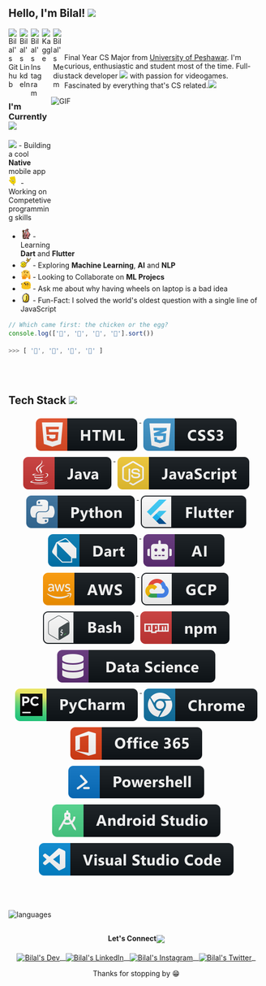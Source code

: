 ## Hello, I'm Bilal! <img src="https://github.com/rajput2107/rajput2107/blob/master/Assets/Hi.gif" width="29"/> </h2>

<a href="https://github.com/bilalktk">
  <img align="left" alt="Bilal's Github" width="22px" src="https://cdn.jsdelivr.net/npm/simple-icons@v3/icons/github.svg" />
</a>
<a href="bilalnkhattak@gmail.com">
  <img align="left" alt="Bilal's LinkdeIn" width="22px" src="https://cdn.jsdelivr.net/npm/simple-icons@3.1.0/icons/gmail.svg" />
</a>
<a href="https://www.instagram.com/mabroukimehdi/">
  <img align="left" alt="Bilal's Instagram" width="22px" src="https://cdn.jsdelivr.net/npm/simple-icons@v3/icons/telegram.svg" />
</a>
<a href="https://www.kaggle.com/bilalktk">
  <img align="left" alt="Kaggle" width="22px" src="https://cdn.jsdelivr.net/npm/simple-icons@3.1.0/icons/kaggle.svg" />
</a>
</a>
<a href="https://medium.com/@bilalktk">
  <img align="left" alt="Bilal's Medium" width="22px" src="https://cdn.jsdelivr.net/npm/simple-icons@v3/icons/medium.svg" />
</a>

<br />
<br />

Final Year CS Major from <a href="http://www.uop.edu.pk//">University of Peshawar</a>. I'm curious, enthusiastic and student most of the time. Full-stack developer <img src="https://github.com/rajput2107/rajput2107/blob/master/Assets/Rocket.gif" height="18px"> with passion for videogames. Fascinated by everything that's CS related.<img src="https://github.com/rajput2107/rajput2107/blob/master/Assets/PC.gif" height="20px"/>

  
  <img align="right" alt="GIF" height="300px" width="420px" src=https://camo.githubusercontent.com/992babdffd8c74a1502de375fbdf7e4d54773242/68747470733a2f2f6d656469612e67697068792e636f6d2f6d656469612f53576f536b4e36447854737a71494b4571762f67697068792e676966>

### I'm Currently <img src="https://media.giphy.com/media/VgCDAzcKvsR6OM0uWg/giphy.gif" width="50">

 <img src="https://github.com/TheDudeThatCode/TheDudeThatCode/blob/master/Assets/Developer.gif" width="30px" > - Building a cool **Native** mobile app
 <img alt="GIF" src="https://github.com/deut-erium/deut-erium/blob/master/assets/wave.gif?raw=1" width="20vw" /> - Working on Competetive programming skills
- <img alt="GIF" src="https://github.com/deut-erium/deut-erium/blob/master/assets/gandalf_parrot.gif?raw=1" width="20vw" /> - Learning **Dart** and **Flutter**
- <img alt="GIF" src="https://github.com/deut-erium/deut-erium/blob/master/assets/headbang.gif?raw=1" width="20vw" /> - Exploring **Machine Learning**, **AI** and **NLP**
- <img alt="GIF" src="https://github.com/deut-erium/deut-erium/blob/master/assets/hmm.gif?raw=1" width="20vw" /> - Looking to Collaborate on **ML Projecs**
- <img alt="GIF" src="https://github.com/deut-erium/deut-erium/blob/master/assets/happy.gif?raw=1" width="20vw" /> - Ask me about why having wheels on laptop is a bad idea
- <img alt="GIF" src="https://github.com/deut-erium/deut-erium/blob/master/assets/coin.gif?raw=1" width="20vw" /> - Fun-Fact: I solved the world's oldest question with a single line of JavaScript
<!-- wi*quL3fcV -->

```javascript
// Which came first: the chicken or the egg?
console.log(['🥚', '🐣', '🐥', '🐔'].sort())

>>> [ '🐔', '🐣', '🐥', '🥚' ]
```
<br />
<br />

## Tech Stack <img src="https://media.giphy.com/media/WUlplcMpOCEmTGBtBW/giphy.gif" width="30">

<p align="center">
  <!-- For more icons please follow  https://github.com/MikeCodesDotNET/ColoredBadges -->
  <a href="#">
    <img src="svg/html.svg" alt="html" style="vertical-align:top; margin:6px 4px">
  </a>
  <a href="#">
    <img src="svg/css3.svg" alt="css3" style="vertical-align:top; margin:6px 4px">
  </a>
  <a href="#">
    <img src="svg/java.svg" alt="java" style="vertical-align:top; margin:6px 4px">
  </a> 
  <a href="#">
    <img src="svg/js.svg" alt="js" style="vertical-align:top; margin:6px 4px">
  </a> 
  <a href="#">
    <img src="svg/python.svg" alt="python" style="vertical-align:top; margin:6px 4px">
  </a> 
  <a href="#">
    <img src="svg/flutter.svg" alt="flutter" style="vertical-align:top; margin:6px 4px">
  </a> 
  <a href="#">
    <img src="svg/dart.svg" alt="dart" style="vertical-align:top; margin:6px 4px">
  </a> 
  <a href="#">
    <img src="svg/ai.svg" alt="ai" style="vertical-align:top; margin:6px 4px">
  </a> 
  <a href="#">
    <img src="svg/aws.svg" alt="aws" style="vertical-align:top; margin:6px 4px">
  </a> 
  <a href="#">
    <img src="svg/gcp.svg" alt="gcp" style="vertical-align:top; margin:6px 4px">
  </a> 
  <a href="#">
    <img src="svg/bash.svg" alt="bash" style="vertical-align:top; margin:6px 4px">
  </a> 
  <a href="#">
    <img src="svg/npm.svg" alt="npm" style="vertical-align:top; margin:6px 4px">
  </a> 
   <a href="#">
    <img src="svg/datascience.svg" alt="datascience" style="vertical-align:top; margin:6px 4px">
  </a> 
  <a href="#">
    <img src="svg/jetbrains_pycharm.svg" alt="pycharm" style="vertical-align:top; margin:6px 4px">
  </a> 
  <a href="#">
    <img src="svg/chrome.svg" alt="chrome" style="vertical-align:top; margin:6px 4px">
  </a> 
  <a href="#">
    <img src="svg/office_365.svg" alt="office_365" style="vertical-align:top; margin:6px 4px">
  </a> 
    <a href="#">
    <img src="svg/powershell.svg" alt="powershell" style="vertical-align:top; margin:6px 4px">
  </a> 
  <a href="#">
    <img src="svg/android_studio.svg" alt="android" style="vertical-align:top; margin:6px 4px">
  </a> 
   <a href="#">
    <img src="svg/visualstudio_code.svg" alt="visualstudio_code" style="vertical-align:top; margin:6px 4px">
  </a> 
</p> 

<br />
<br />

<!-- My GitHub stats with buefy theme -->
<p align="left">
<img src="https://github-readme-stats.vercel.app/api/top-langs/?username=hedythedev&layout=compact&theme=buefy" alt="languages" height="165">
</p>

##

<div align="center">
  <h4 align="center"> Let's Connect<img align="center" src="https://github.com/rajput2107/rajput2107/blob/master/Assets/Handshake.gif" height="33px" /></h4> 
</div>

<p align="center">
<a href="https://dev.to/bilalktk" target="blank">
  <img align="center" alt="Bilal's Dev" width="30px" src="https://raw.githubusercontent.com/WaylonWalker/WaylonWalker/main/icon/dev.png" /> &nbsp;
 </a>
<a href="https://www.linkedin.com/in/pramod-kumar-4aa47616b/" target="blank">
  <img align="center" alt="Bilal's LinkedIn" width="30px" src="https://www.vectorlogo.zone/logos/linkedin/linkedin-icon.svg" /> &nbsp;
 </a>
 <a href="https://www.instagram.com/cyber_freak_21/" target="blank">
  <img align="center" alt="Bilal's Instagram" width="30px" src="https://www.vectorlogo.zone/logos/instagram/instagram-icon.svg" /> &nbsp;
 </a>
 <a href="https://twitter.com/pramod2107" target="blank">
  <img align="center" alt="Bilal's Twitter" width="30px" src="https://www.vectorlogo.zone/logos/twitter/twitter-official.svg" /> &nbsp;
 </a>
 
  <br/>
  <div align="center">
    Thanks for stopping by 😁
</div>
  
  <br/>
